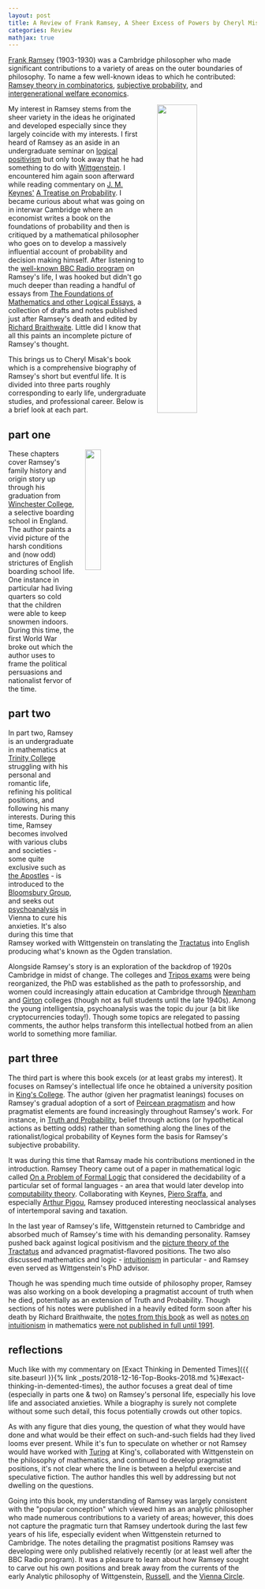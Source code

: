 ```yaml
---
layout: post
title: A Review of Frank Ramsey, A Sheer Excess of Powers by Cheryl Misak
categories: Review
mathjax: true
---
```



[Frank Ramsey](https://plato.stanford.edu/entries/ramsey/) (1903-1930) was a Cambridge philosopher who made significant contributions to a variety of areas on the outer boundaries of philosophy. To name a few well-known ideas to which he contributed: [Ramsey theory in combinatorics](https://en.wikipedia.org/wiki/Ramsey_theory), [subjective probability](https://journals.openedition.org/ejpap/1509), and [intergenerational welfare economics](https://plato.stanford.edu/entries/ramsey-economics/).

<img style="float: right; display: inline-block; margin: 0px 0px 0px 20px" width="40%" height="40%" src="https://sms.csx.cam.ac.uk/image/20310">

My interest in Ramsey stems from the sheer variety in the ideas he originated and developed especially since they largely coincide with my interests. I first heard of Ramsey as an aside in an undergraduate seminar on [logical positivism](https://en.wikipedia.org/wiki/Logical_positivism) but only took away that he had something to do with [Wittgenstein](https://plato.stanford.edu/entries/wittgenstein/). I encountered him again soon afterward while reading commentary on [J. M. Keynes'](https://en.wikipedia.org/wiki/John_Maynard_Keynes) [A Treatise on Probability](https://en.wikipedia.org/wiki/A_Treatise_on_Probability). I became curious about what was going on in interwar Cambridge where an economist writes a book on the foundations of probability and then is critiqued by a mathematical philosopher who goes on to develop a massively influential account of probability and decision making himself. After listening to the [well-known BBC Radio program](https://sms.csx.cam.ac.uk/media/20145) on Ramsey's life, I was hooked but didn't go much deeper than reading a handful of essays from [The Foundations of Mathematics and other Logical Essays](https://archive.org/details/in.ernet.dli.2015.46352/page/n5/mode/2up), a collection of drafts and notes published just after Ramsey's death and edited by [Richard Braithwaite](https://en.wikipedia.org/wiki/R._B._Braithwaite). Little did I know that all this paints an incomplete picture of Ramsey's thought.

This brings us to Cheryl Misak's book which is a comprehensive biography of Ramsey's short but eventful life. It is divided into three parts roughly corresponding to early life, undergraduate studies, and professional career. Below is a brief look at each part.

## part one

<img style="float: right; display: inline-block; margin: 0px 0px 0px 20px" width="25%" height="25%" src="https://images.squarespace-cdn.com/content/v1/5a47c831be42d6e6324a04f5/1577319325342-BLAZ5Q5Q37FBEFXKL1CY/ke17ZwdGBToddI8pDm48kLQ1nLbpxnTmfAPCcEg3JXlZw-zPPgdn4jUwVcJE1ZvWEtT5uBSRWt4vQZAgTJucoTqqXjS3CfNDSuuf31e0tVGDiVFRHMDfdKqCQqQCuuZBe5uKJ8OR6YzFaTGRj4ltUz24BqO9A4v5nHmwnBbvV_c/https%3A%2F%2Fglobal.oup.com%2Facademic%2Fproduct%2Ffrank-ramsey-9780198755357%3Fcc%3Dus%26lang%3Den%26?format=500w">

These chapters cover Ramsey's family history and origin story up through his graduation from [Winchester College](https://en.wikipedia.org/wiki/Winchester_College), a selective boarding school in England. The author paints a vivid picture of the harsh conditions and (now odd) strictures of English boarding school life. One instance in particular had living quarters so cold that the children were able to keep snowmen indoors. During this time, the first World War broke out which the author uses to frame the political persuasions and nationalist fervor of the time.  

## part two

In part two, Ramsey is an undergraduate in mathematics at [Trinity College](https://en.wikipedia.org/wiki/Trinity_College,_Cambridge) struggling with his personal and romantic life, refining his political positions, and following his many interests. During this time, Ramsey becomes involved with various clubs and societies - some quite exclusive such as [the Apostles](https://en.wikipedia.org/wiki/Cambridge_Apostles) - is introduced to the [Bloomsbury Group](https://en.wikipedia.org/wiki/Bloomsbury_Group), and seeks out [psychoanalysis](https://en.wikipedia.org/wiki/Psychoanalysis#Treatment) in Vienna to cure his anxieties. It's also during this time that Ramsey worked with Wittgenstein on translating the [Tractatus](https://plato.stanford.edu/entries/wittgenstein/#TracLogiPhil) into English producing what's known as the Ogden translation.

Alongside Ramsey's story is an exploration of the backdrop of 1920s Cambridge in midst of change. The colleges and [Tripos exams](https://en.wikipedia.org/wiki/Tripos) were being reorganized, the PhD was established as the path to professorship, and women could increasingly attain education at Cambridge through [Newnham](https://en.wikipedia.org/wiki/Newnham_College,_Cambridge) and [Girton](https://en.wikipedia.org/wiki/Girton_College,_Cambridge#1869_to_1976:_Pioneering_for_women's_education) colleges (though not as full students until the late 1940s). Among the young intelligentsia, psychoanalysis was the topic du jour (a bit like cryptocurrencies today!). Though some topics are relegated to passing comments, the author helps transform this intellectual hotbed from an alien world to something more familiar.

## part three

The third part is where this book excels (or at least grabs my interest). It focuses on Ramsey's intellectual life once he obtained a university position in [King's College](https://en.wikipedia.org/wiki/King%27s_College,_Cambridge). The author (given her pragmatist leanings) focuses on Ramsey's gradual adoption of a sort of [Peircean pragmatism](https://plato.stanford.edu/entries/pragmatism/#PragMaxiPeir) and how pragmatist elements are found increasingly throughout Ramsey's work. For instance, in [Truth and Probability](https://www.dirkwulff.org/literature/GoodChoices/Ramsey1926Truth&Probability_short.pdf), belief through actions (or hypothetical actions as betting odds) rather than something along the lines of the rationalist/logical probability of Keynes form the basis for Ramsey's subjective probability.

It was during this time that Ramsay made his contributions mentioned in the introduction. Ramsey Theory came out of a paper in mathematical logic called [On a Problem of Formal Logic](https://londmathsoc.onlinelibrary.wiley.com/doi/abs/10.1112/plms/s2-30.1.264) that considered the decidability of a particular set of formal languages - an area that would later develop into [computability theory](https://en.wikipedia.org/wiki/Computability_theory). Collaborating with Keynes, [Piero Sraffa](https://en.wikipedia.org/wiki/Piero_Sraffa), and especially [Arthur Pigou](https://en.wikipedia.org/wiki/Arthur_Cecil_Pigou), Ramsey produced interesting neoclassical analyses of intertemporal saving and taxation.

In the last year of Ramsey's life, Wittgenstein returned to Cambridge and absorbed much of Ramsey's time with his demanding personality. Ramsey pushed back against logical positivism and the [picture theory of the Tractatus](https://en.wikipedia.org/wiki/Picture_theory_of_language) and advanced pragmatist-flavored positions. The two also discussed mathematics and logic - [intuitionism](https://plato.stanford.edu/entries/intuitionism/) in particular - and Ramsey even served as Wittgenstein's PhD advisor.

Though he was spending much time outside of philosophy proper, Ramsey was also working on a book developing a pragmatist account of truth when he died, potentially as an extension of Truth and Probability. Though sections of his notes were published in a heavily edited form soon after his death by Richard Braithwaite, the [notes from this book](https://www.springer.com/gp/book/9780792308577) as well as [notes on intuitionism](https://www.journals.uchicago.edu/doi/abs/10.1093/bjps/48.2.300) in mathematics [were not published in full until 1991](https://journals.openedition.org/ejpap/1504).

## reflections

Much like with my commentary on [Exact Thinking in Demented Times]({{ site.baseurl }}{% link _posts/2018-12-16-Top-Books-2018.md %}#exact-thinking-in-demented-times), the author focuses a great deal of time (especially in parts one & two) on Ramsey's personal life, especially his love life and associated anxieties. While a biography is surely not complete without some such detail, this focus potentially crowds out other topics.

As with any figure that dies young, the question of what they would have done and what would be their effect on such-and-such fields had they lived looms ever present. While it's fun to speculate on whether or not Ramsey would have worked with [Turing](https://plato.stanford.edu/entries/turing/) at King's, collaborated with Wittgenstein on the philosophy of mathematics, and continued to develop pragmatist positions, it's not clear where the line is between a helpful exercise and speculative fiction. The author handles this well by addressing but not dwelling on the questions. 

Going into this book, my understanding of Ramsey was largely consistent with the "popular conception" which viewed him as an analytic philosopher who made numerous contributions to a variety of areas; however, this does not capture the pragmatic turn that Ramsey undertook during the last few years of his life, especially evident when Wittgenstein returned to Cambridge. The notes detailing the pragmatist positions Ramsey was developing were only published relatively recently (or at least well after the BBC Radio program). It was a pleasure to learn about how Ramsey sought to carve out his own positions and break away from the currents of the early Analytic philosophy of Wittgenstein, [Russell](https://plato.stanford.edu/entries/russell/), and the [Vienna Circle](https://plato.stanford.edu/entries/vienna-circle/).
